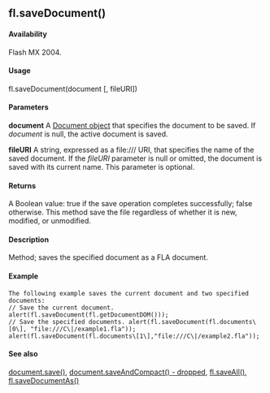 ## fl.saveDocument()

#### Availability

Flash MX 2004.

#### Usage

fl.saveDocument(document \[, fileURI\])

#### Parameters

**document** A [Document object](#_bookmark116) that specifies the document to be saved. If *document* is null, the active document is saved.
>
**fileURI** A string, expressed as a file:/// URI, that specifies the name of the saved document. If the *fileURI* parameter is null or omitted, the document is saved with its current name. This parameter is optional.

#### Returns

A Boolean value: true if the save operation completes successfully; false otherwise. This method save the file regardless of whether it is new, modified, or unmodified.

#### Description

Method; saves the specified document as a FLA document.

#### Example

```
The following example saves the current document and two specified documents:
// Save the current document. alert(fl.saveDocument(fl.getDocumentDOM()));
// Save the specified documents. alert(fl.saveDocument(fl.documents\[0\], "file:///C\|/example1.fla")); alert(fl.saveDocument(fl.documents\[1\],"file:///C\|/example2.fla"));

```
#### See also

[document.save()](#_bookmark267), [document.saveAndCompact() - dropped](#_bookmark269), [fl.saveAll()](#_bookmark531), [fl.saveDocumentAs()](#fl.saveDocumentAs())

<span id="fl.saveDocumentAs()" class="anchor"></span>

